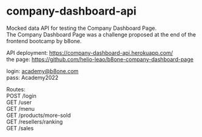 
# company-dashboard-api

Mocked data API for testing the Company Dashboard Page.  
The Company Dashboard Page was a challenge proposed at the end of the frontend bootcamp by b8one.

API deployment: https://company-dashboard-api.herokuapp.com/  
the page: https://github.com/helio-leao/b8one-company-dashboard-page

login: academy@b8one.com  
pass: Academy2022

Routes:  
POST /login  
GET /user  
GET /menu  
GET /products/more-sold  
GET /resellers/ranking  
GET /sales